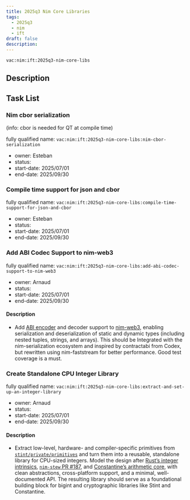 ```yaml
---
title: 2025q3 Nim Core Libraries
tags:
  - 2025q3
  - nim
  - ift
draft: false
description:
---
```


`vac:nim:ift:2025q3-nim-core-libs`

## Description

## Task List

### Nim cbor serialization

(info: cbor is needed for QT at compile time)

fully qualified name: `vac:nim:ift:2025q3-nim-core-libs:nim-cbor-serialization`
* owner: Esteban
* status:
* start-date: 2025/07/01
* end-date: 2025/09/30

### Compile time support for json and cbor

fully qualified name: `vac:nim:ift:2025q3-nim-core-libs:compile-time-support-for-json-and-cbor`
* owner: Esteban
* status:
* start-date: 2025/07/01
* end-date: 2025/09/30

### Add ABI Codec Support to nim-web3

fully qualified name: `vac:nim:ift:2025q3-nim-core-libs:add-abi-codec-support-to-nim-web3`
* owner: Arnaud
* status:
* start-date: 2025/07/01
* end-date: 2025/09/30

#### Description

- Add [ABI encoder](https://github.com/codex-storage/nim-contract-abi) and decoder support to [nim-web3](https://github.com/status-im/nim-web3), enabling serialization and deserialization of static and dynamic types (including nested tuples, strings, and arrays). This should be Integrated with the nim-serialization ecosystem and inspired by contractabi from Codex, but rewritten using nim-faststream for better performance. Good test coverage is a must.

### Create Standalone CPU Integer Library

fully qualified name: `vac:nim:ift:2025q3-nim-core-libs:extract-and-set-up-an-integer-library`
* owner: Arnaud
* status:
* start-date: 2025/07/01
* end-date: 2025/09/30

#### Description

- Extract low-level, hardware- and compiler-specific primitives from [`stint/private/primitives`](https://github.com/status-im/nim-stint/tree/master/stint/private/primitives) and turn them into a reusable, standalone library for CPU-sized integers. Model the design after [Rust’s integer intrinsics](https://github.com/rust-lang/rust/issues/85532), [`nim-stew` PR #187](https://github.com/status-im/nim-stew/pull/187), and [Constantine’s arithmetic core](https://github.com/mratsim/constantine/tree/master/constantine/math_arbitrary_precision/arithmetic), with clean abstractions, cross-platform support, and a minimal, well-documented API. The resulting library should serve as a foundational building block for bigint and cryptographic libraries like Stint and Constantine.